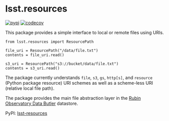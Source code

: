 # lsst.resources

[![pypi](https://img.shields.io/pypi/v/lsst-resources.svg)](https://pypi.org/project/lsst-resources/)
[![codecov](https://codecov.io/gh/lsst/resources/branch/main/graph/badge.svg?token=jGf63Xc1Ar)](https://codecov.io/gh/lsst/resources)


This package provides a simple interface to local or remote files using URIs.

```
from lsst.resources import ResourcePath

file_uri = ResourcePath("/data/file.txt")
contents = file_uri.read()

s3_uri = ResourcePath("s3://bucket/data/file.txt")
contents = s3_uri.read()
```

The package currently understands `file`, `s3`, `gs`, `http[s]`, and `resource` (Python package resource) URI schemes as well as a scheme-less URI (relative local file path).

The package provides the main file abstraction layer in the [Rubin Observatory Data Butler](https://github.com/lsst/daf_butler) datastore.

PyPI: [lsst-resources](https://pypi.org/project/lsst-resources/)
